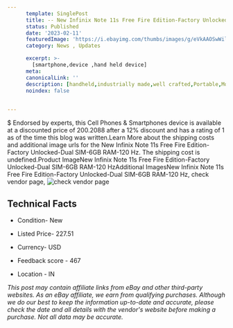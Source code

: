 ```yaml
---
      template: SinglePost
      title: -- New Infinix Note 11s Free Fire Edition-Factory Unlocked-Dual SIM-6GB RAM-120 Hz
      status: Published
      date: '2023-02-11'
      featuredImage: 'https://i.ebayimg.com/thumbs/images/g/eVkAAOSwWilh5nXN/s-l225.jpg'
      category: News , Updates

      excerpt: >-
        [smartphone,device ,hand held device]
      meta:
      canonicalLink: ''
      description: [handheld,industrially made,well crafted,Portable,Mobile,Compact,Convenient,Lightweight,Maneuverable,Man-portable,Miniature,Carriable,Hand-held,Light,Holdable,Transportable,Mobile device,Pocket-sized,On-the-go,Wireless,Cordless,Compact size,Convenient size, smartphone,device ,hand held device]
      noindex: false

        
---
```

$
    Endorsed by experts, this Cell Phones & Smartphones device is available at a discounted price of 200.2088 after a 12% discount and has a rating of 1 as of the time this blog was written.Learn More about the shipping costs and additional image urls for the New Infinix Note 11s Free Fire Edition-Factory Unlocked-Dual SIM-6GB RAM-120 Hz. The shipping cost is undefined.Product ImageNew Infinix Note 11s Free Fire Edition-Factory Unlocked-Dual SIM-6GB RAM-120 HzAdditional ImagesNew Infinix Note 11s Free Fire Edition-Factory Unlocked-Dual SIM-6GB RAM-120 Hz, check vendor page, ![check vendor page](https://origin-galleryplus.ebayimg.com/ws/web/313877931685_2_0_1/225x225.jpg,https://origin-galleryplus.ebayimg.com/ws/web/313877931685_3_0_1/225x225.jpg,https://origin-galleryplus.ebayimg.com/ws/web/313877931685_4_0_1/225x225.jpg,https://origin-galleryplus.ebayimg.com/ws/web/313877931685_5_0_1/225x225.jpg,https://origin-galleryplus.ebayimg.com/ws/web/313877931685_6_0_1/225x225.jpg)
    
    

 ## Technical Facts 



     
      

 - Condition- New 


      

 - Listed Price- 227.51 


      

 - Currency- USD 


      

 - Feedback score - 467 


      

 - Location - IN 


      
      

 *_This post may contain affiliate links from eBay and other third-party websites. As an eBay affiliate, we earn from qualifying purchases. Although we do our best to keep the information up-to-date and accurate, please check the date and all details with the vendor's website before making a purchase. Not all data may be accurate._*



    
    
    
    
    